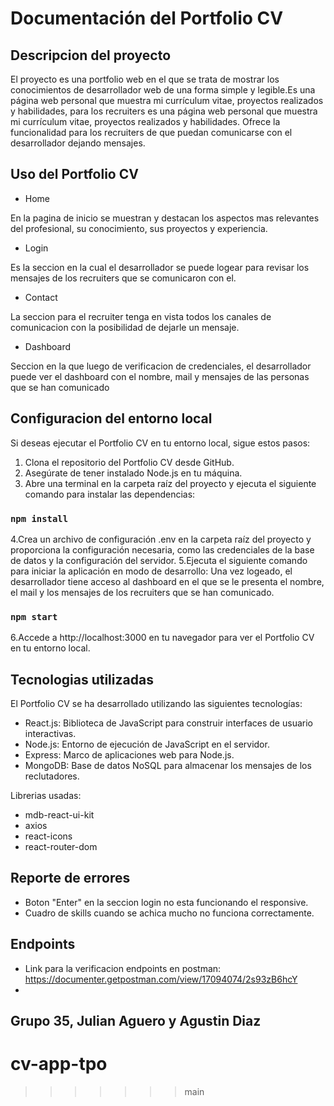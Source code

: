 # Documentación del Portfolio CV

## Descripcion del proyecto

El proyecto es una portfolio web en el que se trata de mostrar los conocimientos de desarrollador web de una forma simple y legible.Es una página web personal que muestra mi currículum vitae, proyectos realizados y habilidades, para los recruiters es una página web personal que muestra mi currículum vitae, proyectos realizados y habilidades. Ofrece la funcionalidad para los recruiters de que puedan comunicarse con el desarrollador dejando mensajes.

## Uso del Portfolio CV

- Home

En la pagina de inicio se muestran y destacan los aspectos mas relevantes del profesional, su conocimiento, sus proyectos y experiencia.
 
- Login

Es la seccion en la cual el desarrollador se puede logear para revisar los mensajes de los recruiters que se comunicaron con el.

- Contact

La seccion para el recruiter tenga en vista todos los canales de comunicacion con la posibilidad de dejarle un mensaje.

- Dashboard

Seccion en la que luego de verificacion de credenciales, el desarrollador puede ver el dashboard con el nombre, mail y mensajes de las personas que se han comunicado

## Configuracion del entorno local

Si deseas ejecutar el Portfolio CV en tu entorno local, sigue estos pasos:
1. Clona el repositorio del Portfolio CV desde GitHub.
2. Asegúrate de tener instalado Node.js en tu máquina.
3. Abre una terminal en la carpeta raíz del proyecto y ejecuta el siguiente comando para instalar las dependencias:
### `npm install`
4.Crea un archivo de configuración .env en la carpeta raíz del proyecto y proporciona la configuración necesaria, como las credenciales de la base de datos y la configuración del servidor.
5.Ejecuta el siguiente comando para iniciar la aplicación en modo de desarrollo:
Una vez logeado, el desarrollador tiene acceso al dashboard en el que se le presenta el nombre, el mail y los mensajes de los recruiters que se han comunicado.
### `npm start`
6.Accede a http://localhost:3000 en tu navegador para ver el Portfolio CV en tu entorno local.

## Tecnologias utilizadas

El Portfolio CV se ha desarrollado utilizando las siguientes tecnologías:

- React.js: Biblioteca de JavaScript para construir interfaces de usuario interactivas.
- Node.js: Entorno de ejecución de JavaScript en el servidor.
- Express: Marco de aplicaciones web para Node.js.
- MongoDB: Base de datos NoSQL para almacenar los mensajes de los reclutadores.

Librerias usadas:
- mdb-react-ui-kit
- axios
- react-icons
- react-router-dom

## Reporte de errores
- Boton "Enter" en la seccion login no esta funcionando el responsive.
- Cuadro de skills cuando se achica mucho no funciona correctamente.

## Endpoints
- Link para la verificacion endpoints en postman: https://documenter.getpostman.com/view/17094074/2s93zB6hcY
- 
## Grupo 35, Julian Aguero y Agustin Diaz
# cv-app-tpo
>>>>>>> main
